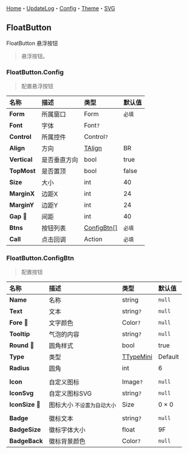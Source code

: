 ﻿[Home](../Home.md)・[UpdateLog](../UpdateLog.md)・[Config](../Config.md)・[Theme](../Theme.md)・[SVG](../SVG.md)

## FloatButton

FloatButton 悬浮按钮

> 悬浮按钮。

### FloatButton.Config

> 配置悬浮按钮

名称 | 描述 | 类型 | 默认值 |
:--|:--|:--|:--|
**Form** | 所属窗口 | Form | `必填` |
**Font** | 字体 | Font`?` ||
**Control** | 所属控件 | Control`?` ||
**Align** | 方向 | [TAlign](Enum#talign) | BR |
**Vertical** | 是否垂直方向 | bool | true |
**TopMost** | 是否置顶 | bool | false |
**Size** | 大小 | int | 40 |
**MarginX** | 边距X | int | 24 |
**MarginY** | 边距Y | int | 24 |
**Gap** 🔴 | 间距 | int | 40 |
**Btns** | 按钮列表 | [ConfigBtn[]](#floatbutton.configbtn) | `必填` |
**Call** | 点击回调 | Action<ConfigBtn> | `必填` |

### FloatButton.ConfigBtn

> 配置按钮

名称 | 描述 | 类型 | 默认值 |
:--|:--|:--|:--|
**Name** | 名称 | string | `null` |
**Text** | 文本 | string`?` | `null` |
**Fore** 🔴 | 文字颜色 | Color`?` | `null` |
**Tooltip** | 气泡的内容 | string`?` | `null` |
**Round** 🔴 | 圆角样式 | bool | true |
**Type** | 类型 | [TTypeMini](Enum#ttypemini) | Default |
**Radius** | 圆角 | int | 6 |
||||
**Icon** | 自定义图标 | Image`?` | `null` |
**IconSvg** | 自定义图标SVG | string`?` | `null` |
**IconSize** 🔴 | 图标大小 `不设置为自动大小` | Size | 0 × 0 |
||||
**Badge** | 徽标文本 | string`?` | `null` |
**BadgeSize** | 徽标字体大小 | float | 9F |
**BadgeBack** | 徽标背景颜色 | Color`?` | `null` |
